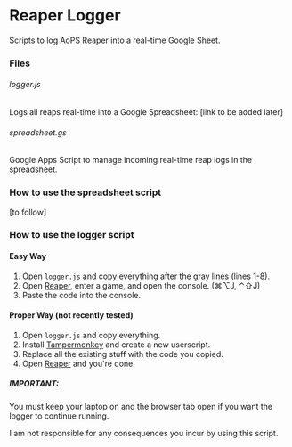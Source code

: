 # Reaper Logger
Scripts to log AoPS Reaper into a real-time Google Sheet.

### Files
###### logger.js
Logs all reaps real-time into a Google Spreadsheet: [link to be added later]

###### spreadsheet.gs
Google Apps Script to manage incoming real-time reap logs in the spreadsheet.

### How to use the spreadsheet script
[to follow]

### How to use the logger script
#### Easy Way
1. Open `logger.js` and copy everything after the gray lines (lines 1-8).
2. Open [Reaper](www.aops.com/reaper), enter a game, and open the console. (⌘⌥J, ⌃⇧J)
3. Paste the code into the console.
#### Proper Way (not recently tested)
1. Open `logger.js` and copy everything.
2. Install [Tampermonkey](https://chrome.google.com/webstore/detail/tampermonkey/dhdgffkkebhmkfjojejmpbldmpobfkfo) and create a new userscript.
3. Replace all the existing stuff with the code you copied.
4. Open [Reaper](www.aops.com/reaper) and you're done.
   
##### IMPORTANT:
You must keep your laptop on and the browser tab open if you want the logger to continue running.

I am not responsible for any consequences you incur by using this script.
